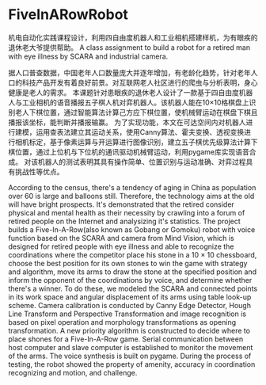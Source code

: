# FiveInARowRobot
机电自动化实践课程设计，利用四自由度机器人和工业相机搭建样机，为有眼疾的退休老大爷提供帮助。
A class assignment to build a robot for a retired man with eye illness by SCARA and industrial camera. 

据人口普查数据，中国老年人口数量庞大并逐年增加，有老龄化趋势，针对老年人口的科技产品开发有着良好前景。对互联网老人社区进行的爬虫与分析表明，身心健康是老人的需求。
本课题针对患眼疾的退休老人设计了一款基于四自由度机器人与工业相机的语音播报五子棋人机对弈机器人。该机器人能在10×10格棋盘上识别老人下棋位置，通过智能算法计算己方应下棋位置，使机械臂运动在棋盘下棋且播报该坐标，能判断并播报输赢。
为了实现功能，本文在可达空间内对机器人进行建模，运用查表法建立其运动关系，使用Canny算法、霍夫变换、透视变换进行相机标定，基于像素运算与开运算进行图像识别，建立五子棋优先级算法计算下棋位置，通过上位机与下位机的通讯驱动机械臂运动，利用pygame库实现语音合成。
对该机器人的测试表明其具有操作简单、位置识别与运动准确、对弈过程具有挑战性等优点。

According to the census, there's a tendency of aging in China as population over 60 is large and balloons still. Therefore, the technology aims at the old will have bright prospects. It's demonstrated that the retired consider physical and mental health as their necessity by crawling into a forum of retired people on the Internet and analysizing it's statistics.
The project builds a Five-In-A-Row(also known as Gobang or Gomoku) robot with voice function based on the SCARA and camera from Mind Vision, which is designed for retired people with eye illness and able to recognize the coordinations where the competitor place his stone in a 10 × 10 chessboard, choose the best position for its own stones to win the game with strategy and algorithm, move its arms to draw the stone at the specified position and inform the opponent of the coordinations by voice, and determine whether there's a winner.
To do these, we modeled the SCARA and connected points in its work space and angular displacement of its arms using table look-up scheme. Camera calibration is conducted by Canny Edge Detector, Hough Line Transform and Perspective Transformation and image recognition is based on pixel operation and morphology transformations as opening transformation. A new priority algorithm is constructed to decide where to place shones for a Five-In-A-Row game. Serial communication between host computer and slave computer is established to monitor the movement of the arms. The voice synthesis is built on pygame.
During the process of testing, the robot showed the property of amenity, accuracy in coordination recognizing and motion, and challenge.
